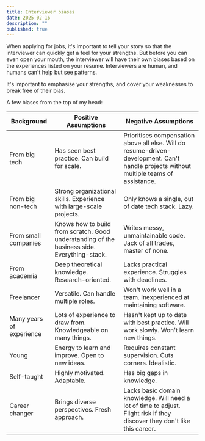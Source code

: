 ```yaml
---
title: Interviewer biases
date: 2025-02-16
description: ""
published: true
---
```


When applying for jobs, it's important to tell your story so that the interviewer can quickly get a feel for your strengths. 
But before you can even open your mouth, the interviewer will have their own biases based on the experiences listed on your resume.
Interviewers are human, and humans can't help but see patterns.

It's important to emphasise your strengths, and cover your weaknesses to break free of their bias.

A few biases from the top of my head:

| Background           | Positive Assumptions                                      | Negative Assumptions                                                                 |
|----------------------|-----------------------------------------------------------|--------------------------------------------------------------------------------------|
| From big tech        | Has seen best practice. Can build for scale.              | Prioritises compensation above all else. Will do resume-driven-development. Can't handle projects without multiple teams of assistance. |
| From big non-tech    | Strong organizational skills. Experience with large-scale projects. | Only knows a single, out of date tech stack. Lazy.                                    |
| From small companies | Knows how to build from scratch. Good understanding of the business side. Everything-stack. | Writes messy, unmaintainable code. Jack of all trades, master of none.                |
| From academia        | Deep theoretical knowledge. Research-oriented.            | Lacks practical experience. Struggles with deadlines.                                 |
| Freelancer           | Versatile. Can handle multiple roles.                     | Won't work well in a team. Inexperienced at maintaining software.                     |
| Many years of experience | Lots of experience to draw from. Knowledgeable on many things. | Hasn't kept up to date with best practice. Will work slowly. Won't learn new things.  |
| Young                | Energy to learn and improve. Open to new ideas.           | Requires constant supervision. Cuts corners. Idealistic.                              |
| Self-taught          | Highly motivated. Adaptable.                              | Has big gaps in knowledge.                                                            |
| Career changer       | Brings diverse perspectives. Fresh approach.              | Lacks basic domain knowledge. Will need a lot of time to adjust. Flight risk if they discover they don't like this career. |

